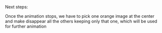 

Next steps:

Once the animation stops, we have to pick one orange image at the center and make disappear all the others keeping only that one, which will be used for further animation